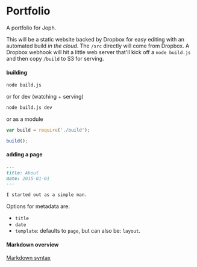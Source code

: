 # Portfolio

A portfolio for Joph.

This will be a static website backed by Dropbox for easy editing with an automated build *in the cloud*. The `/src` directly will come from Dropbox. A Dropbox webhook will hit a little web server that'll kick off a `node build.js` and then copy `/build` to S3 for serving.

#### building

```bash
node build.js
```

or for dev (watching + serving)

```bash
node build.js dev
```

or as a module

```javascript
var build = require('./build');

build();
```

#### adding a page

```markdown
---
title: About
date: 2015-01-01
---

I started out as a simple man.
```

Options for metadata are:

* `title`
* `date`
* `template`: defaults to `page`, but can also be: `layout`.

#### Markdown overview

[Markdown syntax](http://daringfireball.net/projects/markdown/syntax)
